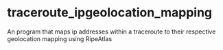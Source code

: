 # traceroute_ipgeolocation_mapping

An program that maps ip addresses within a traceroute to their respective geolocation mapping using RipeAtlas 
